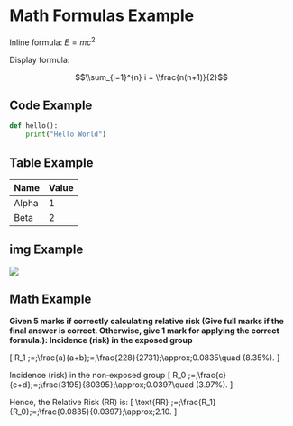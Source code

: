 # Math Formulas Example

Inline formula: $E = mc^2$

Display formula:

$$\\sum_{i=1}^{n} i = \\frac{n(n+1)}{2}$$

## Code Example

```python
def hello():
    print("Hello World")
```

## Table Example

| Name | Value |
|------|-------|
| Alpha | 1 |
| Beta | 2 |

## img Example
![](https://cu.2bb.us/storage/user_upload/255e88d4-9a6a-40a0-9151-52e25f8a8050/202503/67cb08d9737f0.png)

## Math Example
**Given 5 marks if correctly calculating relative risk (Give full marks if the final answer is correct. Otherwise, give 1 mark for applying the correct formula.):
Incidence (risk) in the exposed group**

\[
R_1 \;=\;\frac{a}{a+b}\;=\;\frac{228}{2731}\;\approx\;0.0835\quad (8.35\%).
\]

Incidence (risk) in the non‐exposed group
\[
R_0 \;=\;\frac{c}{c+d}\;=\;\frac{3195}{80395}\;\approx\;0.0397\quad (3.97\%).
\]

Hence, the Relative Risk (RR) is:
\[
\text{RR} \;=\;\frac{R_1}{R_0}\;=\;\frac{0.0835}{0.0397}\;\approx\;2.10.
\]
